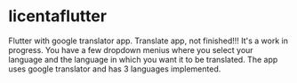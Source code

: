 # licentaflutter

Flutter with google translator app.
Translate app, not finished!!! It's a work in progress.
You have a few dropdown menius where you select your language and the language in which you want it to be translated. 
The app uses google translator and has 3 languages implemented.
